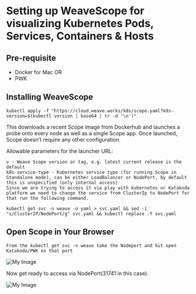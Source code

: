 # Setting up WeaveScope for visualizing Kubernetes Pods, Services, Containers & Hosts

## Pre-requisite

- Docker for Mac OR
- PWK 


## Installing WeaveScope

```
kubectl apply -f "https://cloud.weave.works/k8s/scope.yaml?k8s-version=$(kubectl version | base64 | tr -d '\n')"
```

This downloads a recent Scope image from Dockerhub and launches a probe onto every node as well as a single Scope app. Once launched, Scope doesn’t require any other configuration.

Allowable parameters for the launcher URL:

```
v - Weave Scope version or tag, e.g. latest current release is the default
k8s-service-type - Kubernetes service type (for running Scope in Standalone mode), can be either LoadBalancer or NodePort, by default this is unspecified (only internal access)
Since we are trying to access it via play with kubernetes or Katakoda platform we need to change the service from ClusterIp to NodePort for that run the following command.
```
```
kubectl get svc -n weave -o yaml > svc.yaml && sed -i "s/ClusterIP/NodePort/g" svc.yaml && kubectl replace -f svc.yaml
```

## Open Scope in Your Browser
```
From the kubectl get svc -n weave take the Nodeport and hit open Katakoda/PWK on that port 
```

![My Image](https://github.com/collabnix/dockerlabs/blob/master/kubernetes/workshop/weave-service.png)


Now get ready to access via  NodePort(31741 in this case).

![My Image](https://github.com/collabnix/dockerlabs/blob/master/kubernetes/workshop/Weave-UI.png)

